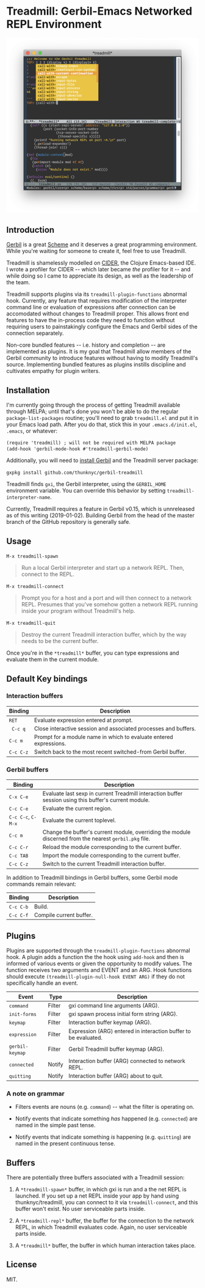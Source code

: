 # Treadmill: Gerbil-Emacs Networked REPL Environment

![Gerbil Screenshot](/doc/screenshot.png?raw=true "Gerbil in action, watching Blade Runner 2049 with a bottle of Johnnie Walker, January 2, 2019.")

## Introduction

[Gerbil](https://cons.io) is a great [Scheme](https://schemers.org)
and it deserves a great programming environment. While you're waiting
for someone to create it, feel free to use Treadmill.

Treadmill is shamelessly modelled on
[CIDER](https://cider.readthedocs.io/en/latest/), the Clojure
Emacs-based IDE. I wrote a profiler for CIDER -- which later became
_the_ profiler for it -- and while doing so I came to appreciate its
design, as well as the leadership of the team.

Treadmill supports plugins via its `treadmill-plugin-functions`
abnormal hook. Currently, any feature that requires modification of
the interpreter command line or evaluation of expressions after
connection can be accomodated without changes to Treadmill
proper. This allows front end features to have the in-process code
they need to function without requiring users to painstakingly
configure the Emacs and Gerbil sides of the connection separately.

Non-core bundled features -- i.e. history and completion -- are
implemented as plugins. It is my goal that Treadmill allow members of
the Gerbil community to introduce features without having to modify
Treadmill's source. Implementing bundled features as plugins instills
discipline and cultivates empathy for plugin writers.

## Installation

I'm currently going through the process of getting Treadmill available
through MELPA; until that's done you won't be able to do the regular
`package-list-packages` routine; you'll need to grab `treadmill.el`
and put it in your Emacs load path. After you do that, stick this in
your `.emacs.d/init.el`, `.emacs`, or whatever:

```
(require 'treadmill) ; will not be required with MELPA package
(add-hook 'gerbil-mode-hook #'treadmill-gerbil-mode)

```

Additionally, you will need to [install
Gerbil](https://cons.io/guide/) and the Treadmill server package:

`gxpkg install github.com/thunknyc/gerbil-treadmill`

Treadmill finds `gxi`, the Gerbil interpreter, using the `GERBIL_HOME`
environment variable. You can override this behavior by setting
`treadmill-interpreter-name`.

Currently, Treadmill requires a feature in Gerbil v0.15, which is
unnreleased as of this writing (2019-01-02). Building Gerbil from the
head of the master branch of the GitHub repository is generally safe.

## Usage

`M-x treadmill-spawn`

> Run a local Gerbil interpreter and start up a network REPL. Then,
  connect to the REPL.

`M-x treadmill-connect`

> Prompt you for a host and a port and will then connect to a network
  REPL. Presumes that you've somehow gotten a network REPL running
  inside your program without Treadmill's help.

`M-x treadmill-quit`

> Destroy the current Treadmill interaction buffer, which by the way
  needs to be the current buffer.

Once you're in the `*treadmill*` buffer, you can type expressions and
evaluate them in the current module.

## Default Key bindings

### Interaction buffers

| Binding | Description |
| --- | --- |
| `RET` | Evaluate expression entered at prompt. |
| ` C-c q` | Close interactive session and associated processes and buffers. |
| `C-c m` | Prompt for a module name in which to evaluate entered expressions. |
| `C-c C-z` | Switch back to the most recent switched-from Gerbil buffer. |

### Gerbil buffers

| Binding | Description |
| --- | --- |
| `C-x C-e` | Evaluate last sexp in current Treadmill interaction buffer session using this buffer's current module. |
| `C-c C-e` | Evaluate the current region. |
| `C-c C-c`, `C-M-x` | Evaluate the current toplevel. |
| `C-c m` | Change the buffer's current module, overriding the module discerned from the nearest `gerbil.pkg` file. |
| `C-c C-r` | Reload the module corresponding to the current buffer. |
| `C-c TAB` | Import the module corresponding to the current buffer. |
| `C-c C-z` | Switch to the current Treadmill interaction buffer. |

In addition to Treadmill bindings in Gerbil buffers, some Gerbil mode commands remain relevant:

| Binding | Description |
| --- | --- |
| `C-c C-b` | Build. |
| `C-c C-f` | Compile current buffer. |

## Plugins

Plugins are supported through the `treadmill-plugin-functions`
abnormal hook. A plugin adds a function the the hook using `add-hook`
and then is informed of various events or given the opportunity to
modify values. The function receives two arguments and EVENT and an
ARG. Hook functions should execute `(treadmill-plugin-null-hook EVENT
ARG)` if they do not specifically handle an event.

| Event | Type | Description |
| --- | --- | --- |
| `command` | Filter | gxi command line arguments (ARG). |
| `init-forms` | Filter | gxi spawn process initial form string (ARG). |
| `keymap` | Filter | Interaction buffer keymap (ARG). |
| `expression` | Filter | Expression (ARG) entered in interaction buffer to be evaluated.  |
| `gerbil-keymap` | Filter | Gerbil Treadmill buffer keymap (ARG). |
| `connected` | Notify | Interaction buffer (ARG) connected to network REPL. |
| `quitting` | Notify | Interaction buffer (ARG) about to quit. |

### A note on grammar

* Filters events are nouns (e.g. `command`) -- what the filter is operating on.

* Notify events that indicate something _has_ happened
  (e.g. `connected`) are named in the simple past tense.

* Notify events that indicate something _is_ happening
  (e.g. `quitting`) are named in the present continuous tense.

## Buffers

There are potentially three buffers associated with a Treadmill session:

1. A `*treadmill-spawn*` buffer, in which gxi is run and a the net
REPL is launched. If you set up a net REPL inside your app by hand
using thunknyc/treadmill, you can connect to it via
`treadmill-connect`, and this buffer won't exist. No user serviceable
parts inside.

2. A `*treadmill-repl*` buffer, the buffer for the connection to the
network REPL, in which Treadmill evaluates code. Again, no user
serviceable parts inside.

3. A `*treadmill*` buffer, the buffer in which human interaction takes
place.

## License

MIT.
